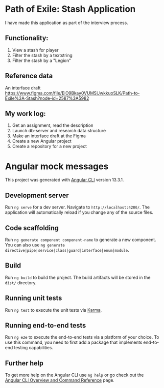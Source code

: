 # Path of Exile: Stash Application

I have made this application as part of the interview process.

## Functionality:
1. View a stash for player
2. Filter the stash by a textstring
3. Filter the stash by a "Legion"

## Reference data
An interface draft https://www.figma.com/file/EiO9Bkay0VUMSUwkkuoSLK/Path-to-Exile%3A-Stash?node-id=2587%3A5982


## My work log:
1. Get an assignment, read the description
2. Launch db-server and research data structure
3. Make an interface draft at the Figma
4. Create a new Angular project
5. Create a repository for a new project

# Angular mock messages
This project was generated with [Angular CLI](https://github.com/angular/angular-cli) version 13.3.1.

## Development server

Run `ng serve` for a dev server. Navigate to `http://localhost:4200/`. The application will automatically reload if you change any of the source files.

## Code scaffolding

Run `ng generate component component-name` to generate a new component. You can also use `ng generate directive|pipe|service|class|guard|interface|enum|module`.

## Build

Run `ng build` to build the project. The build artifacts will be stored in the `dist/` directory.

## Running unit tests

Run `ng test` to execute the unit tests via [Karma](https://karma-runner.github.io).

## Running end-to-end tests

Run `ng e2e` to execute the end-to-end tests via a platform of your choice. To use this command, you need to first add a package that implements end-to-end testing capabilities.

## Further help

To get more help on the Angular CLI use `ng help` or go check out the [Angular CLI Overview and Command Reference](https://angular.io/cli) page.
